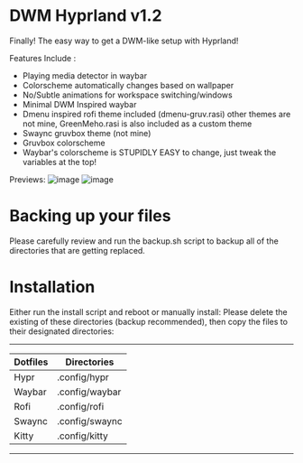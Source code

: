 # DWM Hyprland v1.2

Finally! The easy way to get a DWM-like setup with Hyprland!

Features Include :
  - Playing media detector in waybar
  - Colorscheme automatically changes based on wallpaper
  - No/Subtle animations for workspace switching/windows
  - Minimal DWM Inspired waybar
  - Dmenu inspired rofi theme included (dmenu-gruv.rasi) other themes are not mine, GreenMeho.rasi is also included as a custom theme
  - Swaync gruvbox theme (not mine)
  - Gruvbox colorscheme
  - Waybar's colorscheme is STUPIDLY EASY to change, just tweak the variables at the top!

Previews:
![image](https://github.com/user-attachments/assets/5d2f468c-646d-42d0-b09b-0da6f322188a)
![image](https://github.com/user-attachments/assets/02cfe9d7-65fa-4626-8254-8be205cf6a75)


# Backing up your files

Please carefully review and run the backup.sh script to backup all of the directories that are getting replaced.

# Installation

Either run the install script and reboot or manually install:
Please delete the existing of these directories (backup recommended), then copy the files to their designated directories:

-----------------------------
| Dotfiles | Directories    |
|----------|----------------|
| Hypr     | .config/hypr   |
| Waybar   | .config/waybar |
| Rofi     | .config/rofi   |
| Swaync   | .config/swaync |
| Kitty    | .config/kitty  |
-----------------------------
